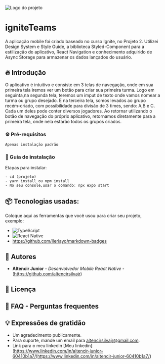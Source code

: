 ![Logo do projeto](https://github.com/altencirsilvajr/igniteTeams/assets/63504772/8f116b66-a0ac-4101-8887-c416c2b7dc7a)

# igniteTeams

A aplicação mobile foi criado baseado no curso Ignite, no Projeto 2. Utilizei Design System e Style Guide, a biblioteca Styled-Component para a estilização do aplicativo, React Navigation e conhecimento 
adquirido de Async Storage para armazenar os dados lançados do usuário.

## 🔥 Introdução

O aplicativo é intuitivo e consiste em 3 telas de navegação, onde em sua primeira tela iremos ver um botão para criar sua primeira turma. Logo em seguinta,na segunda tela, teremos um imput de texto onde vamos nomear a turma ou grupo desejado. E na terceira tela, somos levados ao grupo recém-criado, com possibilidade para divisão de 3 times, sendo: A,B e C. Cada um deles pode conter diversos jogadores.
Ao retornar utilizando o botão de navegação do próprio aplicativo, retornamos diretamente para a primeira tela, onde nela estarão todos os grupos criados.

### ⚙️ Pré-requisitos

```
Apenas instalação padrão
```

### 🔨 Guia de instalação

Etapas para instalar:

```
- cd (projeto)
- yarn install ou npm install
- No seu console,usar o comando: npx expo start
```

## 📦 Tecnologias usadas:

Coloque aqui as ferramentas que você usou para criar seu projeto, exemplo:

* ![TypeScript](https://img.shields.io/badge/typescript-%23007ACC.svg?style=for-the-badge&logo=typescript&logoColor=white)
* ![React Native](https://img.shields.io/badge/React_Native-20232A?style=for-the-badge&logo=react&logoColor=61DAFB)
* https://github.com/Ileriayo/markdown-badges

## 👷 Autores

* **Altencir Junior** - *Desenvolvedor Mobile React Native* - (https://github.com/altencirsilvajr)

## 📄 Licença

## 💭 FAQ - Perguntas frequentes

## 💡 Expressões de gratidão

* Um agradecimento publicamente.
* Para suporte, mande um email para altencirsilvajr@gmail.com.
* Link para o meu linkedin [Meu linkedin] (https://www.linkedin.com/in/altencir-junior-60410b1a7/)https://www.linkedin.com/in/altencir-junior-60410b1a7/)
